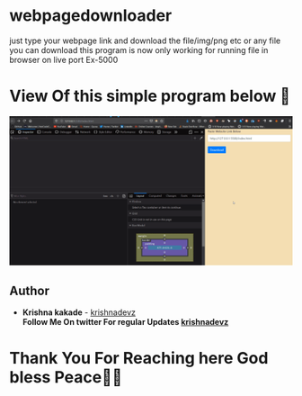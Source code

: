 # webpagedownloader
just type your webpage link and download the file/img/png etc or any file you can download this program is now only working for running file in browser on live port Ex-5000

# View  Of this simple program below 🔽
<img src="https://github.com/krishnadevz/webpagedownloader/blob/master/webpages.gif" alt="one">

## Author

* **Krishna kakade**  - [krishnadevz](https://github.com/krishnadevz)
<b> <br>Follow Me On twitter For regular Updates 
<a href="https://twitter.com/krishnadevz">krishnadevz</a>


# Thank You For Reaching here God bless Peace👋🙏
